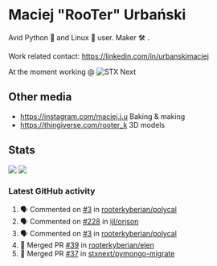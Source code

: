 # Maciej "RooTer" Urbański

Avid Python 🐍 and Linux 🐧 user.
Maker 🛠 .

Work related contact: https://linkedin.com/in/urbanskimaciej

At the moment working @ ![STX Next](https://www.stxnext.com/hubfs/stxnext_web_claim_gradient-1.svg)

## Other media

* https://instagram.com/maciej.j.u Baking & making
* https://thingiverse.com/rooter_k 3D models

## Stats

![](https://github-readme-stats.vercel.app/api?username=rooterkyberian&hide_title=true&show_icons=true&count_private=true&theme=graywhite)
![](https://komarev.com/ghpvc/?username=rooterkyberian&color=lightgray&style=flat-square)

### Latest GitHub activity
<!--START_SECTION:activity-->
1. 🗣 Commented on [#3](https://github.com/rooterkyberian/polycal/issues/3) in [rooterkyberian/polycal](https://github.com/rooterkyberian/polycal)
2. 🗣 Commented on [#228](https://github.com/ijl/orjson/issues/228) in [ijl/orjson](https://github.com/ijl/orjson)
3. 🗣 Commented on [#3](https://github.com/rooterkyberian/polycal/issues/3) in [rooterkyberian/polycal](https://github.com/rooterkyberian/polycal)
4. 🎉 Merged PR [#39](https://github.com/rooterkyberian/elen/pull/39) in [rooterkyberian/elen](https://github.com/rooterkyberian/elen)
5. 🎉 Merged PR [#37](https://github.com/stxnext/pymongo-migrate/pull/37) in [stxnext/pymongo-migrate](https://github.com/stxnext/pymongo-migrate)
<!--END_SECTION:activity-->
